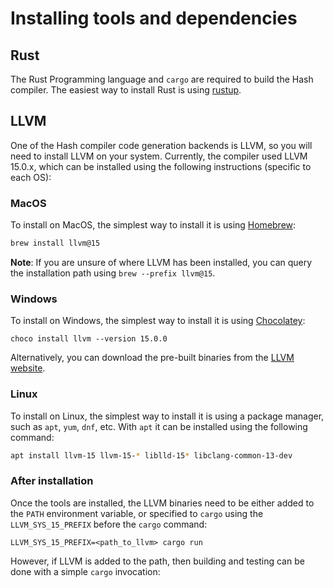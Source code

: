# Installing tools and dependencies

## Rust

The Rust Programming language and `cargo` are required to build the Hash compiler. The easiest way to install Rust is using [rustup](https://rustup.rs/).

## LLVM

One of the Hash compiler code generation backends is LLVM, so you will need to install LLVM on your system.
Currently, the compiler used LLVM 15.0.x, which can be installed using the following instructions 
(specific to each OS):

### MacOS

To install on MacOS, the simplest way to install it is using [Homebrew](https://brew.sh/):

```bash
brew install llvm@15
``` 
**Note**: If you are unsure of where LLVM has been installed, you can query 
the installation path using `brew --prefix llvm@15`.


### Windows

To install on Windows, the simplest way to install it is using [Chocolatey](https://chocolatey.org/):

```pwsh
choco install llvm --version 15.0.0
```

Alternatively, you can download the pre-built binaries from the [LLVM website](https://releases.llvm.org/download.html).

### Linux

To install on Linux, the simplest way to install it is using a package manager, such as `apt`, `yum`, `dnf`, etc. With `apt` it 
can be installed using the following command:
```bash
apt install llvm-15 llvm-15-* liblld-15* libclang-common-13-dev
```

### After installation

Once the tools are installed, the LLVM binaries need to be either added to the `PATH` environment variable, or specified to `cargo` using the `LLVM_SYS_15_PREFIX` before the `cargo` command:
```
LLVM_SYS_15_PREFIX=<path_to_llvm> cargo run
``` 

However, if LLVM is added to the path, then building and testing
can be done with a simple `cargo` invocation:
